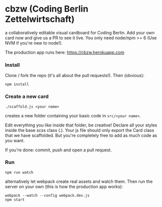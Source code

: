 # cbzw (Coding Berlin Zettelwirtschaft)

a collaboratively editable visual cardboard for Coding Berlin. 
Add your own card now and give us a PR to see it live. 
You only need node/npm >= 6 (Use NVM if you're new to node!). 

The production app runs here: https://cbzw.herokuapp.com

### Install

Clone / fork the repo (it's all about the pull requests!). Then (obvious):

    npm install

### Create a new card
    ./scaffold.js <your name>

creates a new folder containing your basic code in `src/<your name>`.

Edit everything you like inside that folder, be creative! Declare all your
styles inside the base scss class (.<your-name>). Your js file should only
export the Card class that we have scaffolded. But you're completely free to add
as much code as you want.

If you're done: commit, push and open a pull request.

### Run
    npm run watch

alternatively let webpack create real assets and watch them. Then run the server on your own
(this is how the production app works):

```
webpack --watch --config webpack.dev.js
npm start
```


